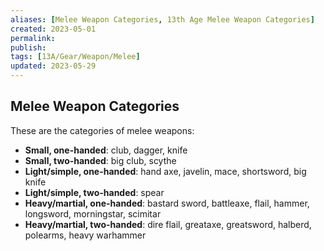 ```yaml
---
aliases: [Melee Weapon Categories, 13th Age Melee Weapon Categories]
created: 2023-05-01
permalink: 
publish: 
tags: [13A/Gear/Weapon/Melee]
updated: 2023-05-29
---
```


## Melee Weapon Categories

These are the categories of melee weapons:

-   **Small, one-handed**: club, dagger, knife 
-   **Small, two-handed**: big club, scythe
-   **Light/simple, one-handed**: hand axe, javelin, mace, shortsword, big knife
-   **Light/simple, two-handed**: spear
-   **Heavy/martial, one-handed**: bastard sword, battleaxe, flail, hammer, longsword, morningstar, scimitar
-   **Heavy/martial, two-handed**: dire flail, greataxe, greatsword, halberd, polearms, heavy warhammer